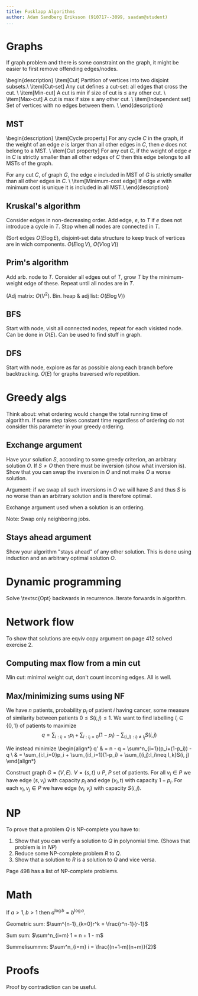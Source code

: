 ```yaml
---
title: Fusklapp Algorithms
author: Adam Sandberg Eriksson (910717--3099, saadam@student)
...
```



# Graphs

If graph problem and there is some constraint on the graph, it might be easier to first remove offending edges/nodes.

\begin{description}
\item[Cut]
Partition of vertices into two disjoint subsets.\\
\item[Cut-set]
Any cut defines a cut-set: all edges that cross the cut. \\
\item[Min-cut]
A cut is min if size of cut is ≤ any other cut. \\
\item[Max-cut]
A cut is max if size ≥ any other cut. \\
\item[Independent set] Set of vertices with no edges between them. \\
\end{description}

## MST

\begin{description}
\item[Cycle property]
For any cycle $C$ in the graph, if the weight of an edge $e$ is larger than all other edges in $C$, then $e$ does not belong to a MST. \\
\item[Cut property]
For any cut $C$, if the weight of edge $e$ in $C$ is strictly smaller than all
other edges of $C$ then this edge belongs to all MSTs of the graph.

For any cut $C$, of graph $G$, the edge $e$ included in MST of $G$ is strictly
smaller than all other edges in $C$. \\
\item[Minimum-cost edge]
If edge $e$ with minimum cost is unique it is included in all MST.\\
\end{description}

## Kruskal's algorithm

Consider edges in non-decreasing order. Add edge, $e$, to $T$ if $e$ does not
introduce a cycle in $T$. Stop when all nodes are connected in $T$.

(Sort edges $O(E \log E)$, disjoint-set data structure to keep track of
vertices are in wich components. $O(E \log V)$, $O(V \log V)$)

## Prim's algorithm

Add arb. node to $T$. Consider all edges out of $T$, grow $T$ by the minimum-weight edge of these. Repeat until all nodes are in $T$.

(Adj matrix: $O(V^2)$. Bin. heap & adj list: $O(E \log V)$)

## BFS

Start with node, visit all connected nodes, repeat for each visisted node. Can
be done in $O(E)$. Can be used to find stuff in graph.

## DFS

Start with node, explore as far as possible along each branch before
backtracking. $O(E)$ for graphs traversed w/o repetition.


# Greedy algs

Think about: what ordering would change the total running time of algorithm. If some step takes constant time regardless of ordering do not consider this parameter in your greedy ordering.

## Exchange argument

Have your solution $S$, according to some greedy criterion, an arbitrary solution $O$. If $S \neq O$ then there must be inversion (show what inversion is). Show that you can swap the inversion in $O$ and not make $O$ a worse solution.

Argument: if we swap all such inversions in $O$ we will have $S$ and thus $S$ is no worse than an arbitrary solution and is therefore optimal.

Exchange argument used when a solution is an ordering.

Note:
Swap only neighboring jobs.

## Stays ahead argument

Show your algorithm "stays ahead" of any other solution. This is done using induction and an arbitrary optimal solution $O$.


# Dynamic programming

Solve \textsc{Opt} backwards in recurrence. Iterate forwards in algorithm.


# Network flow

To show that solutions are eqviv copy argument on page 412 solved exercise 2.

## Computing max flow from a min cut

Min cut: minimal weight cut, don't count incoming edges. All is well.

## Max/minimizing sums using NF

We have $n$ patients, probability $p_i$ of patient $i$ having cancer, some measure of similarity between patients $0≤S(i, j)≤1$. We want to find labelling $l_i \in \{0, 1\}$ of patients to maximize
$$q = \sum_{i:l_i=1}p_i + \sum_{i:l_i=0}(1-p_i) - \sum_{(i,j):l_i\neq l_j}S(i, j)$$

We instead minimize
\begin{align*}
  q' & = n - q = \sum^n_{i=1}(p_i+(1-p_i)) - q \\
     & = \sum_{i:l_i=0}p_i + \sum_{i:l_i=1}(1-p_i) + \sum_{(i,j):l_i\neq l_k}S(i, j)
\end{align*}

Construct graph $G=(V, E)$. $V=\{s, t\} \cup P$, $P$ set of patients. For all $v_i \in P$ we have edge $(s, v_i)$ with capacity $p_i$ and edge $(v_i, t)$ with capacity $1-p_i$. For each $v_i, v_j \in P$ we have edge $(v_i, v_j)$ with capacity $S(i, j)$.


# NP

To prove that a problem $Q$ is NP-complete you have to:

1. Show that you can verify a solution to $Q$ in polynomial time. (Shows that problem is in $NP$)
2. Reduce some NP-complete problem $R$ to $Q$.
3. Show that a solution to $R$ is a solution to $Q$ and vice versa.

Page 498 has a list of NP-complete problems.

# Math

If $a > 1, b > 1$ then $a^{\log b} = b^{\log a}$.

Geometric sum: $\sum^{n-1}_{k=0}r^k = \frac{r^n-1}{r-1}$

Sum sum: $\sum^n_{i=m} 1 = n + 1 - m$

Summelisummm: $\sum^n_{i=m} i = \frac{(n+1-m)(n+m)}{2}$

# Proofs

Proof by contradiction can be useful.
